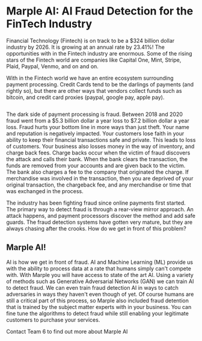 # Marple AI: AI Fraud Detection for the FinTech Industry

Financial Technology (Fintech) is on track to be a $324 billion dollar industry by 2026.  It is growing at an annual rate by 23.41%!  The opportunities with in the Fintech industry are enormous.  Some of the rising stars of the Fintech world are companies like Capital One, Mint, Stripe, Plaid, Paypal, Venmo, and on and on.

With in the Fintech world we have an entire ecosystem surrounding payment processing.  Credit Cards tend to be the darlings of payments (and rightly so), but there are other ways that vendors collect funds such as bitcoin, and credit card proxies (paypal, google pay, apple pay).

<img href="{{ '/assets/images/payment_ecosystem.png' | relative_url }}" />

The dark side of payment processing is fraud.  Between 2018 and 2020 fraud went from a $5.3 billion dollar a year loss to $7.2 billion dollar a year loss.  Fraud hurts your bottom line in more ways than just theft.  Your name and reputation is negatively impacted.  Your customers lose faith in your ability to keep their financial transactions safe and private.  This leads to loss of customers. Your business also losses money in the way of inventory, and charge back fees.  Charge backs occur when the victim of fraud discovers the attack and calls their bank.  When the bank clears the transaction, the funds are removed from your accounts and are given back to the victim.  The bank also charges a fee to the company that originated the charge.  If merchandise was involved in the transaction, then you are deprived of your original transaction, the chargeback fee, and any merchandise or time that was exchanged in the process.

The industry has been fighting fraud since online payments first started.  The primary way to detect fraud is through a rear-view mirror approach.  An attack happens, and payment processors discover the method and add safe guards.  The fraud detection systems have gotten very mature, but they are always chasing after the crooks.  How do we get in front of this problem?

## Marple AI!

AI is how we get in front of fraud.  AI and Machine Learning (ML) provide us with the ability to process data at a rate that humans simply can't compete with.  With Marple you will have access to state of the art AI.  Using a variety of methods such as Generative Adversarial Networks (GAN) we can train AI to detect fraud.  We can even train fraud detection AI in ways to catch adversaries in ways they haven't even though of yet.  Of course humans are still a critical part of this process, so Marple also included fraud detention that is trained by the subject matter experts with in your business.  You can fine tune the algorithms to detect fraud while still enabling your legitimate customers to purchase your services.

Contact Team 6 to find out more about Marple AI
